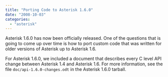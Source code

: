 ```yaml
---
title: "Porting Code to Asterisk 1.6.0"
date: "2008-10-03"
categories: 
  - "asterisk"
---
```


Asterisk 1.6.0 has now been officially released. One of the questions that is going to come up over time is how to port custom code that was written for older versions of Asterisk up to Asterisk 1.6.

For Asterisk 1.6.0, we included a document that describes every C level API change between Asterisk 1.4 and Asterisk 1.6. For more information, see the file `doc/api-1.6.0-changes.odt` in the Asterisk 1.6.0 tarball.
